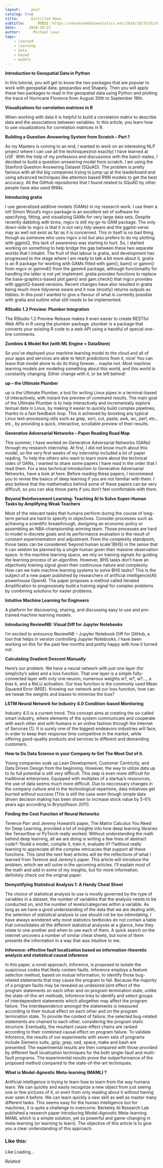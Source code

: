 ```yaml
---
layout:     post
catalog: true
title:      Distilled News
subtitle:      转载自：https://advanceddataanalytics.net/2018/10/25/distilled-news-893/
date:      2018-10-25
author:      Michael Laux
tags:
    - learned
    - learning
    - data
    - based
    - models
---
```


**Introduction to Geospatial Data in Python**

In this tutorial, you will get to know the two packages that are popular to work with geospatial data: geopandas and Shapely. Then you will apply these two packages to read in the geospatial data using Python and plotting the trace of Hurricane Florence from August 30th to September 18th.

**Visualizations for correlation matrices in R**

When working with data it is helpful to build a correlation matrix to describe data and the associations between variables. In this article, you learn how to use visualizations for correlation matrices in R.

**Building a Question-Answering System from Scratch – Part 1**

As my Masters is coming to an end, I wanted to work on an interesting NLP project where I can use all the techniques(not exactly) I have learned at USF. With the help of my professors and discussions with the batch mates, I decided to build a question-answering model from scratch. I am using the Stanford Question Answering Dataset (SQuAD). The problem is pretty famous with all the big companies trying to jump up at the leaderboard and using advanced techniques like attention based RNN models to get the best accuracy. All the GitHub repositories that I found related to SQuAD by other people have also used RNNs.

**Introducing gratia**

I use generalized additive models (GAMs) in my research work. I use them a lot! Simon Wood’s mgcv package is an excellent set of software for specifying, fitting, and visualizing GAMs for very large data sets. Despite recently dabbling with brms, mgcv is still my go-to GAM package. The only down-side to mgcv is that it is not very tidy-aware and the ggplot-verse may as well not exist as far as it is concerned. This in itself is no bad thing, though as someone who uses mgcv a lot but also prefers to do my plotting with ggplot2, this lack of awareness was starting to hurt. So, I started working on something to help bridge the gap between these two separate worlds that I inhabit. The fruit of that labour is gratia, and development has progressed to the stage where I am ready to talk a bit more about it. gratia is an R package for working with GAMs fitted with gam(), bam() or gamm() from mgcv or gamm4() from the gamm4 package, although functionality for handling the latter is not yet implement. gratia provides functions to replace the base-graphics-based plot.gam() and gam.check() that mgcv provides with ggplot2-based versions. Recent changes have also resulted in gratia being much more tidyverse aware and it now (mostly) returns outputs as tibbles. In this post I wanted to give a flavour of what is currently possible with gratia and outline what still needs to be implemented.

**RStudio 1.2 Preview: Plumber Integration**

The RStudio 1.2 Preview Release makes it even easier to create RESTful Web APIs in R using the plumber package. plumber is a package that converts your existing R code to a web API using a handful of special one-line comments.

**Zombies & Model Rot (with ML Engine + DataStore)**

So you’ve deployed your machine learning model to the cloud and all of your apps and services are able to fetch predictions from it, nice! You can leave that model alone to do its thing forever… maybe not. Most machine learning models are modeling something about this world, and this world is constantly changing. Either change with it, or be left behind!

**up – the Ultimate Plumber**

up is the Ultimate Plumber, a tool for writing Linux pipes in a terminal-based UI interactively, with instant live preview of command results. The main goal of the Ultimate Plumber is to help interactively and incrementally explore textual data in Linux, by making it easier to quickly build complex pipelines, thanks to a fast feedback loop. This is achieved by boosting any typical Linux text-processing utils such as grep, sort, cut, paste, awk, wc, perl, etc., etc., by providing a quick, interactive, scrollable preview of their results.

**Generative Adversarial Networks – Paper Reading Road Map**

This summer, I have worked on Generative Adversarial Networks (GANs) through my research internship. At first, I did not know much about this model, so the very first weeks of my internship included a lot of paper reading. To help the others who want to learn more about the technical sides of GANs, I wanted to share some papers I have read in the order that I read them. For a less technical introduction to Generative Adversarial Networks, have a look at here. Before reading these papers, I recommend you to revise the basics of deep learning if you are not familiar with them. I also believe that the mathematics behind some of these papers can be very difficult, so you can skip those parts if you don’t feel comfortable with them.

**Beyond Reinforcement Learning: Teaching AI to Solve Super-Human Tasks by Amplifying Weak Teachers**

Most of the relevant tasks that humans perform during the course of long-term period are hard to specify in objectives. Consider processes such as achieving a scientific breakthrough, designing an economic policy or assembling an NBA-championship winning team. Those processes are hard to model in discrete goals and its performance evaluation is the result of constant experimentation and adjustment. From the complexity standpoint, those tasks can be considered ‘beyond human scale'(BHS) in the sense that it can seldom be planned by a single human given their massive observation space. In the machine learning space, we rely on training signals for guiding the learning process of an algorithm. However, BHS tasks don’t have an objectively training signal given their continuous nature and complexity. How can we train machine learning systems to solve BHS tasks? This is the subject of a new paper published by researchers of artificial intelligence(AI) powerhouse OpenAI. The paper proposes a method called Iterated Amplification to progressively build a training signal for complex problems by combining solutions for easier problems.

**Intuitive Machine Learning for Engineers**

A platform for discovering, sharing, and discussing easy to use and pre-trained machine learning models.

**Introducing ReviewNB: Visual Diff for Jupyter Notebooks**

I’m excited to announce ReviewNB – Jupyter Notebook Diff for GitHub, a tool that helps in version controlling Jupyter Notebooks. I have been working on this for the past few months and pretty happy with how it turned out.

**Calculating Gradient Descent Manually**

Here’s our problem. We have a neural network with just one layer (for simplicity’s sake) and a loss function. That one layer is a simple fully-connected layer with only one neuron, numerous weights w?, w?, w?…, a bias b, and a ReLU activation. Our loss function is the commonly used Mean Squared Error (MSE). Knowing our network and our loss function, how can we tweak the weights and biases to minimize the loss?

**LSTM Neural Network for Industry 4.0 Condition-based Monitoring**

Industry 4.0 is a current trend. This concept aims at creating the so-called smart industry, where elements of the system communicate and cooperate with each other and with humans in an online fashion through the Internet of Services [1]. It is surely one of the biggest endeavors industries will face, in order to keep their response time competitive in the market, while offering good-quality products and services to different and demanding customers.

**How to Do Data Science in your Company to Get The Most Out of it.**

Young companies soak up Lean Development, Customer Centricity, and Data Driven Design from the beginning. However, the way to utilize data up to its full potential is still very difficult. This step is even more difficult for traditional enterprises. Equipped with multiples of a startup’s ressources, the use of data seems much more difficult. Due to neccessary changes in the company culture and in the technological repertoire, data initiatives get burried without success (This is still the case even though simple data driven decision making has been shown to increase stock value by 5-6% years ago according to Brynjolfsson 2011).

**Finding the Cost Function of Neural Networks**

Terence Parr and Jeremy Howard’s paper, The Matrix Calculus You Need for Deep Learning, provided a lot of insights into how deep learning libraries like Tensorflow or PyTorch really worked. Without understanding the math behind deep learning, all we are doing is writing a few lines of abstract code?-?build a model, compile it, train it, evaluate it?-?without really learning to appreciate all the complex intricacies that support all these functions. This (and the next few) articles will be the reflections of what I learned from Terence and Jeremy’s paper. This article will introduce the problem, which we will solve in the upcoming articles. I’ll explain most of the math and add in some of my insights, but for more information, definitely check out the original paper.

**Demystifying Statistical Analysis 1: A Handy Cheat Sheet**

The choice of statistical analysis to use is mostly governed by the type of variables in a dataset, the number of variables that the analysis needs to be conducted on, and the number of levels/categories within a variable. As long as we have a good understanding of the data that we are dealing with, the selection of statistical analysis to use should not be too intimidating. I have always wondered why most statistics textbooks do not contain a table that consolidates all the different statistical analyses at a glance, how they relate to one another and when to use each of them. A quick search on the internet uncovers a number of similar cheat sheets, but none of them presents the information in a way that was intuitive to me.

**Inforence: effective fault localization based on information-theoretic analysis and statistical causal inference**

In this paper, a novel approach, Inforence, is proposed to isolate the suspicious codes that likely contain faults. Inforence employs a feature selection method, based on mutual information, to identify those bug-related statements that may cause the program to fail. Because the majority of a program faults may be revealed as undesired joint effect of the program statements on each other and on program termination state, unlike the state-of-the-art methods, Inforence tries to identify and select groups of interdependent statements which altogether may affect the program failure. The interdependence amongst the statements is measured according to their mutual effect on each other and on the program termination state. To provide the context of failure, the selected bug-related statements are chained to each other, considering the program static structure. Eventually, the resultant cause-effect chains are ranked according to their combined causal effect on program failure. To validate Inforence, the results of our experiments with seven sets of programs include Siemens suite, gzip, grep, sed, space, make and bash are presented. The experimental results are then compared with those provided by different fault localization techniques for the both single-fault and multi-fault programs. The experimental results prove the outperformance of the proposed method compared to the state-of-the-art techniques.

**What is Model-Agnostic Meta-learning (MAML) ?**

Artificial intelligence is trying to learn how to learn from the way humans learn. We can quickly and easily recognize a new object from just seeing one or few pictures of it, or even from only reading about it without having ever seen it before. We can learn quickly a new skill as well as master many different tasks. This seems easy for the human intelligence but for machines, it is quite a challenge to overcome. Berkeley AI Research Lab published a research paper introducing Model-Agnostic Meta-learning MAML which is a simple solution, yet so powerful and game-changing in meta-learning (or learning to learn). The objective of this article is to give you a clear understanding of this approach.





### Like this:

Like Loading...


*Related*

